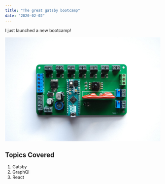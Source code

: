 ```yaml
---
title: "The great gatsby bootcamp"
date: "2020-02-02"
---
```

I just launched a new bootcamp!

![ChipJpg](./chip.jpg)

## Topics Covered

1. Gatsby
2. GraphQl
3. React
